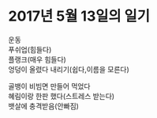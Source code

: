 # 2017년 5월 13일의 일기
운동  
푸쉬업(힘들다)  
플랭크(매우 힘들다)  
엉덩이 올렸다 내리기(쉽다,이름을 모른다)  
 
골뱅이 비빔면 만들어 먹었다  
혜림이랑 한판 했다(스트레스 받는다)  
뱃살에 충격받음(안빠짐)